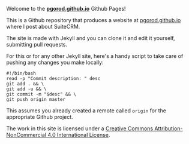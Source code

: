 Welcome to the **[pgorod.github.io](https://pgorod.github.io)** Github Pages!

This is a Github repository that produces a website at [pgorod.github.io](https://pgorod.github.io) where I post about SuiteCRM.

The site is made with Jekyll and you can clone it and edit it yourself, submitting pull requests. 

For this or for any other Jekyll site, here's a handy script to take care of pushing any changes you make locally:

```
#!/bin/bash
read -p "Commit description: " desc
git add . && \
git add -u && \
git commit -m "$desc" && \
git push origin master
```

This assumes you already created a remote called `origin` for the appropriate Github project.

The work in this site is licensed under a [Creative Commons Attribution-NonCommercial 4.0 International License](http://creativecommons.org/licenses/by-nc/4.0/).
